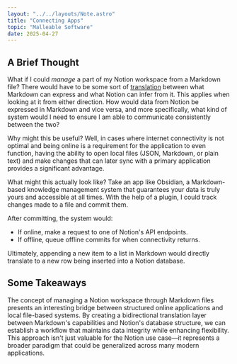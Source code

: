 ```yaml
---
layout: "../../layouts/Note.astro"
title: "Connecting Apps"
topic: "Malleable Software"
date: 2025-04-27
---
```


## A Brief Thought

What if I could _manage_ a part of my Notion workspace from a Markdown file? There would have to be some sort of [translation](https://www.inkandswitch.com/cambria/) between what Markdown can express and what Notion can infer from it. This applies when looking at it from either direction. How would data from Notion be expressed in Markdown and vice versa, and more specifically, what kind of system would I need to ensure I am able to communicate consistently between the two?

Why might this be useful? Well, in cases where internet connectivity is not optimal and being online is a requirement for the application to even function, having the ability to open local files (JSON, Markdown, or plain text) and make changes that can later sync with a primary application provides a significant advantage.

What might this actually look like? Take an app like Obsidian, a Markdown-based knowledge management system that guarantees your data is truly yours and accessible at all times. With the help of a plugin, I could track changes made to a file and commit them.

After committing, the system would:

- If online, make a request to one of Notion's API endpoints.
- If offline, queue offline commits for when connectivity returns.

Ultimately, appending a new item to a list in Markdown would directly translate to a new row being inserted into a Notion database.

## Some Takeaways

The concept of managing a Notion workspace through Markdown files presents an interesting bridge between structured online applications and local file-based systems. By creating a bidirectional translation layer between Markdown's capabilities and Notion's database structure, we can establish a workflow that maintains data integrity while enhancing flexibility. This approach isn't just valuable for the Notion use case—it represents a broader paradigm that could be generalized across many modern applications.
